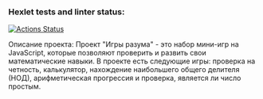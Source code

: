 ### Hexlet tests and linter status:
[![Actions Status](https://github.com/yokko2000/frontend-project-44/workflows/hexlet-check/badge.svg)](https://github.com/yokko2000/frontend-project-44/actions)

Описание проекта:
Проект "Игры разума" - это набор мини-игр на JavaScript, которые позволяют проверить и развить свои математические навыки. В проекте есть следующие игры: проверка на четность, калькулятор, нахождение наибольшего общего делителя (НОД), арифметическая прогрессия и проверка, является ли число простым.